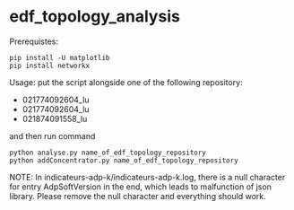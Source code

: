 # edf_topology_analysis

Prerequistes:
```
pip install -U matplotlib
pip install networkx
```

Usage:
put the script alongside one of the following repository:
  - 021774092604_lu
  - 021774092604_lu
  - 021874091558_lu

and then run command 
```
python analyse.py name_of_edf_topology_repository
python addConcentrator.py name_of_edf_topology_repository
```

NOTE:
In indicateurs-adp-k/indicateurs-adp-k.log, there is a null character for entry AdpSoftVersion in the end, which leads to malfunction of json library. Please remove the null character and everything should work.
